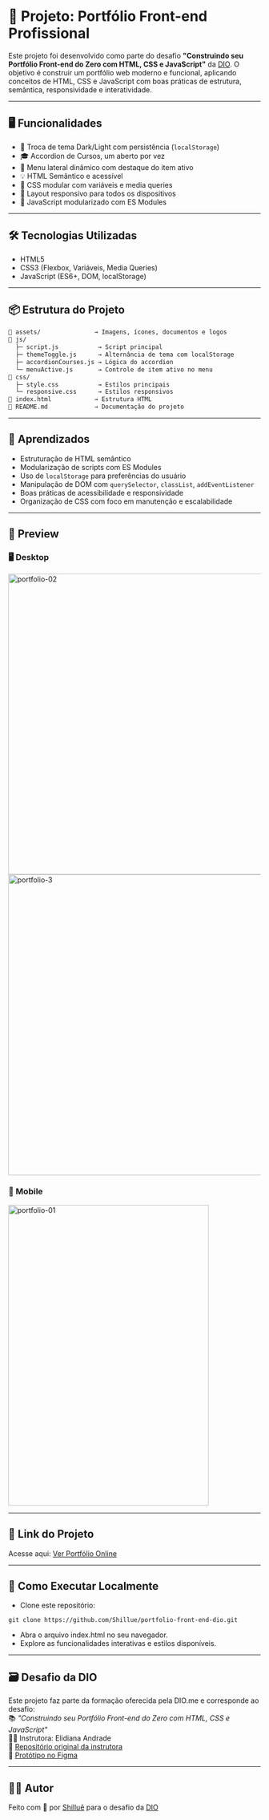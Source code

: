 # 🎨 Projeto: Portfólio Front-end Profissional

Este projeto foi desenvolvido como parte do desafio **"Construindo seu Portfólio Front-end do Zero com HTML, CSS e JavaScript"** da [DIO](https://www.dio.me/). O objetivo é construir um portfólio web moderno e funcional, aplicando conceitos de HTML, CSS e JavaScript com boas práticas de estrutura, semântica, responsividade e interatividade.

---

## 🖥️ Funcionalidades 
- 🌙 Troca de tema Dark/Light com persistência (`localStorage`)
- 🎓 Accordion de Cursos, um aberto por vez
- 🔗 Menu lateral dinâmico com destaque do item ativo
- 💡 HTML Semântico e acessível
- 🧱 CSS modular com variáveis e media queries
- 📱 Layout responsivo para todos os dispositivos
- 💾 JavaScript modularizado com ES Modules

---

## 🛠️ Tecnologias Utilizadas
- HTML5  
- CSS3 (Flexbox, Variáveis, Media Queries)  
- JavaScript (ES6+, DOM, localStorage)  

---

## 📦 Estrutura do Projeto

```bash
📁 assets/               → Imagens, ícones, documentos e logos
📁 js/
  ├─ script.js           → Script principal
  ├─ themeToggle.js      → Alternância de tema com localStorage
  ├─ accordionCourses.js → Lógica do accordion
  └─ menuActive.js       → Controle de item ativo no menu
📁 css/
  ├─ style.css           → Estilos principais
  └─ responsive.css      → Estilos responsivos
📄 index.html            → Estrutura HTML
📄 README.md             → Documentação do projeto
```

---

## 🧠 Aprendizados

- Estruturação de HTML semântico  
- Modularização de scripts com ES Modules  
- Uso de `localStorage` para preferências do usuário  
- Manipulação de DOM com `querySelector`, `classList`, `addEventListener`  
- Boas práticas de acessibilidade e responsividade  
- Organização de CSS com foco em manutenção e escalabilidade  

---

## 📸 Preview

### 🖥️ Desktop  
<img width="600" height="600" alt="portfolio-02" src="https://github.com/user-attachments/assets/94fcedcf-0f28-4ba0-a814-a63b681ba1a5" />  
<img width="600" height="600" alt="portfolio-3" src="https://github.com/user-attachments/assets/1e60d3a3-02e2-49ad-b9f0-229db9a9a012" />

### 📱 Mobile  
<img width="400" height="600" alt="portfolio-01" src="https://github.com/user-attachments/assets/aa328e3f-a50a-4493-b7cd-3692f6512d22" />

---

## 🔗 Link do Projeto

Acesse aqui: [Ver Portfólio Online](https://shillue.github.io/portfolio-front-end-dio/) 

---

## 🚀 Como Executar Localmente
- Clone este repositório:
```brash
git clone https://github.com/Shillue/portfolio-front-end-dio.git
```
-  Abra o arquivo index.html no seu navegador.  
- Explore as funcionalidades interativas e estilos disponíveis.  

---

## 🗃️ Desafio da DIO  

Este projeto faz parte da formação oferecida pela DIO.me e corresponde ao desafio:  
📚 *"Construindo seu Portfólio Front-end do Zero com HTML, CSS e JavaScript"*  
👩‍🏫 Instrutora: Elidiana Andrade  
📁 [Repositório original da instrutora](https://github.com/elidianaandrade/dio-lab-portfolio)  
🎨 [Protótipo no Figma](https://www.figma.com/design/NkndT2SbyHJZWLEsaM8Xn3/DIO-Lab-Portf%C3%B3lio?node-id=0-1&p=f&t=ong4paexKHv150Eu-0)

---

## 👨‍💻 Autor

Feito com 💖 por [Shilluê](https://www.linkedin.com/in/shillu%C3%AA/) para o desafio da [DIO](https://www.dio.me/)
